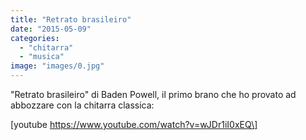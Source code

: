 ```yaml
---
title: "Retrato brasileiro"
date: "2015-05-09"
categories: 
  - "chitarra"
  - "musica"
image: "images/0.jpg"
---
```


"Retrato brasileiro" di Baden Powell, il primo brano che ho provato ad abbozzare con la chitarra classica:

\[youtube https://www.youtube.com/watch?v=wJDr1iI0xEQ\]
